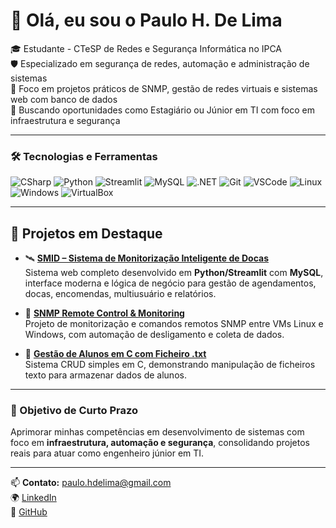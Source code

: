 # 👋 Olá, eu sou o Paulo H. De Lima

🎓 Estudante - CTeSP de Redes e Segurança Informática no IPCA  
🛡️ Especializado em segurança de redes, automação e administração de sistemas  
📡 Foco em projetos práticos de SNMP, gestão de redes virtuais e sistemas web com banco de dados  
🚀 Buscando oportunidades como Estagiário ou Júnior em TI com foco em infraestrutura e segurança

---

### 🛠️ Tecnologias e Ferramentas
![CSharp](https://img.shields.io/badge/-CSharp-239120?style=flat&logo=csharp&logoColor=white)
![Python](https://img.shields.io/badge/-Python-3776AB?style=flat&logo=python)
![Streamlit](https://img.shields.io/badge/-Streamlit-FF4B4B?style=flat&logo=streamlit)
![MySQL](https://img.shields.io/badge/-MySQL-4479A1?style=flat&logo=mysql)
![.NET](https://img.shields.io/badge/-.NET-512BD4?style=flat&logo=dotnet)
![Git](https://img.shields.io/badge/-Git-F05032?style=flat&logo=git)
![VSCode](https://img.shields.io/badge/-VSCode-007ACC?style=flat&logo=visual-studio-code)
![Linux](https://img.shields.io/badge/-Linux-FCC624?style=flat&logo=linux&logoColor=black)
![Windows](https://img.shields.io/badge/-Windows-0078D6?style=flat&logo=windows&logoColor=white)
![VirtualBox](https://img.shields.io/badge/-VirtualBox-183A61?style=flat&logo=virtualbox)

---

## 📌 Projetos em Destaque

- 🛰️ **[SMID – Sistema de Monitorização Inteligente de Docas](https://github.com/Paulo-DeLima/SMID)**  
  Sistema web completo desenvolvido em **Python/Streamlit** com **MySQL**, interface moderna e lógica de negócio para gestão de agendamentos, docas, encomendas, multiusuário e relatórios.

- 🥷 **[SNMP Remote Control & Monitoring](https://github.com/Paulo-DeLima/SNMP_RemoteControl)**  
  Projeto de monitorização e comandos remotos SNMP entre VMs Linux e Windows, com automação de desligamento e coleta de dados.

- 💾 **[Gestão de Alunos em C com Ficheiro .txt](https://github.com/Paulo-DeLima/Aluno_DB_C_Management)**  
  Sistema CRUD simples em C, demonstrando manipulação de ficheiros texto para armazenar dados de alunos.

---

### 🎯 Objetivo de Curto Prazo

Aprimorar minhas competências em desenvolvimento de sistemas com foco em **infraestrutura, automação e segurança**, consolidando projetos reais para atuar como engenheiro júnior em TI.

---

📫 **Contato:** paulo.hdelima@gmail.com  
🌍 [LinkedIn](https://linkedin.com/in/paulo-de-lima-622573345)  
🐙 [GitHub](https://github.com/Paulo-DeLima)
